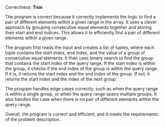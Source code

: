 Correctness: **True**

The program is correct because it correctly implements the logic to find a pair of different elements within a given range in the array. It uses a clever approach by grouping consecutive equal elements together and storing their start and end indices. This allows it to efficiently find a pair of different elements within a given range.

The program first reads the input and creates a list of tuples, where each tuple contains the start index, end index, and the value of a group of consecutive equal elements. It then uses binary search to find the group that contains the start index of the query range. If the start index is within the group, it checks if the end index of the group is within the query range. If it is, it returns the start index and the end index of the group. If not, it returns the start index and the index of the next group.

The program handles edge cases correctly, such as when the query range is within a single group, or when the query range spans multiple groups. It also handles the case when there is no pair of different elements within the query range.

Overall, the program is correct and efficient, and it meets the requirements of the problem description.